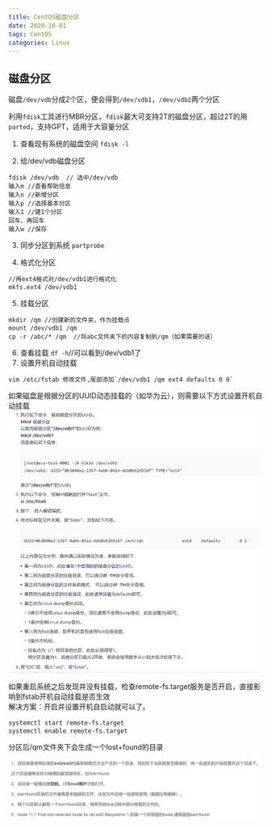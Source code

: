 ```yaml
---
title: CentOS磁盘分区
date: 2020-10-01
tags: CentOS
categories: Linux
---
```

## 磁盘分区

磁盘`/dev/vdb`分成2个区，便会得到`/dev/vdb1`，`/dev/vdb2`两个分区

利用`fdisk`工具进行MBR分区，`fdisk`最大可支持2T的磁盘分区，超过2T的用`parted`，支持GPT，适用于大容量分区

1. 查看现有系统的磁盘空间
    `fdisk -l`

2. 给/dev/vdb磁盘分区
  ```
  fdisk /dev/vdb  // 选中/dev/vdb
  输入m //查看帮助信息
  输入n //新增分区
  输入p //选择基本分区
  输入1 //建1个分区
  回车、再回车
  输入w //保存
  ```
3. 同步分区到系统
    `partprobe`

4. 格式化分区
```
//用ext4格式对/dev/vdb1进行格式化
mkfs.ext4 /dev/vdb1
```
5. 挂载分区
```
mkdir /qm //创建新的文件夹，作为挂载点
mount /dev/vdb1 /qm
cp -r /abc/* /qm  //将abc文件夹下的内容复制到/qm（如果需要的话）
```
6. 查看挂载
`df -h`//可以看到/dev/vdb1了
7. 设置开机自动挂载
```
vim /etc/fstab 修改文件,尾部添加`/dev/vdb1 /qm ext4 defaults 0 0`
```
如果磁盘是根据分区的UUID动态挂载的（如华为云），则需要以下方式设置开机自动挂载
![开机自动挂载磁盘分区](../image/CentOS/1.png)



如果重启系统之后发现并没有挂载，检查remote-fs.target服务是否开启，直接影响到fstab开机自动挂载是否生效  
解决方案：开启并设置开机自启动就可以了。

```
systemctl start remote-fs.target
systemctl enable remote-fs.target
```



分区后/qm文件夹下会生成一个lost+found的目录

![lost+found](../image/CentOS/lostfound.png)

















